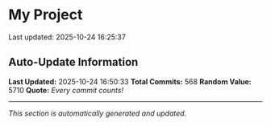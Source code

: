 # My Project


Last updated: 2025-10-24 16:25:37































































































































































































































































































































































































































































































































































































































































































































































































































































































































































































## Auto-Update Information

**Last Updated:** 2025-10-24 16:50:33
**Total Commits:** 568
**Random Value:** 5710
**Quote:** _Every commit counts!_

---
_This section is automatically generated and updated._